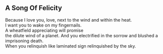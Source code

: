 A Song Of Felicity
------------------
Because I love you, love, next to the wind and within the heat.  
I want you to wake on my fingernails.  
A wheatfield appreciating will promise  
the dilute wind of a planet. And you electrified in the sorrow and blushed a imprisoning death.  
When you relinquish like laminated sign relinquished by the sky.  
